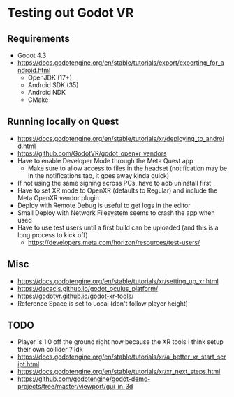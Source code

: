 # Testing out Godot VR

## Requirements

* Godot 4.3
* https://docs.godotengine.org/en/stable/tutorials/export/exporting_for_android.html
  * OpenJDK (17+)
  * Android SDK (35)
  * Android NDK
  * CMake

## Running locally on Quest

* https://docs.godotengine.org/en/stable/tutorials/xr/deploying_to_android.html
* https://github.com/GodotVR/godot_openxr_vendors
* Have to enable Developer Mode through the Meta Quest app
  * Make sure to allow access to files in the headset (notification may be in the notifications tab, it goes away kinda quick)
* If not using the same signing across PCs, have to adb uninstall first
* Have to set XR mode to OpenXR (defaults to Regular) and include the Meta OpenXR vendor plugin
* Deploy with Remote Debug is useful to get logs in the editor
* Small Deploy with Network Filesystem seems to crash the app when used
* Have to use test users until a first build can be uploaded (and this is a long process to kick off)
  * https://developers.meta.com/horizon/resources/test-users/

## Misc

* https://docs.godotengine.org/en/stable/tutorials/xr/setting_up_xr.html
* https://decacis.github.io/godot_oculus_platform/
* https://godotvr.github.io/godot-xr-tools/
* Reference Space is set to Local (don't follow player height)

## TODO

* Player is 1.0 off the ground right now because the XR tools I think setup their own collider ? Idk
* https://docs.godotengine.org/en/stable/tutorials/xr/a_better_xr_start_script.html
* https://docs.godotengine.org/en/stable/tutorials/xr/xr_next_steps.html
* https://github.com/godotengine/godot-demo-projects/tree/master/viewport/gui_in_3d
